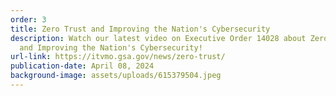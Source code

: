```yaml
---
order: 3
title: Zero Trust and Improving the Nation's Cybersecurity
description: Watch our latest video on Executive Order 14028 about Zero Trust
  and Improving the Nation's Cybersecurity!
url-link: https://itvmo.gsa.gov/news/zero-trust/
publication-date: April 08, 2024
background-image: assets/uploads/615379504.jpeg
---
```

